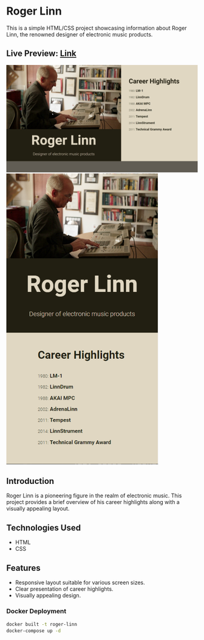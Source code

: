 # Roger Linn

This is a simple HTML/CSS project showcasing information about Roger Linn, the renowned designer of electronic music products.

## Live Preview: [Link](https://aras72h.github.io/roger-linn/)

<img src="./img/screenshot-desktop.png" width="600">

<img src="./img/screenshot-mobile.png" width="400">

## Introduction

Roger Linn is a pioneering figure in the realm of electronic music. This project provides a brief overview of his career highlights along with a visually appealing layout.

## Technologies Used

- HTML
- CSS

## Features

- Responsive layout suitable for various screen sizes.
- Clear presentation of career highlights.
- Visually appealing design.


### Docker Deployment
```sh
docker built -t roger-linn
docker-compose up -d
```